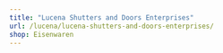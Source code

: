 ```yaml
---
title: "Lucena Shutters and Doors Enterprises"
url: /lucena/lucena-shutters-and-doors-enterprises/
shop: Eisenwaren
---
```

